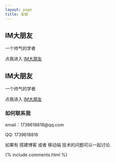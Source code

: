 ```yaml
---
layout: page
title: 友链
---
```


<p>

<h2> IM大朋友 </h2>  

<p>

一个帅气的学者

点我进入 <a target="_blank" href='https://jing-hua.github.io/'>IM大朋友</a> 

<p>

<h2> IM大朋友 </h2>  
一个帅气的学者

点我进入 <a target="_blank" href='https://jing-hua.github.io/'>IM大朋友</a> 

<p>

<p> 


<h3> 如何联系我 </h3>  

<p> 
email：1739618818@qq.com       
<p> 
QQ: 1739618818
<p> 
如果有 搭建博客 或者 移动端 技术的问题可以一起讨论.
<p> 


{% include comments.html %}

